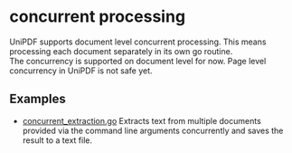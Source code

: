 # concurrent processing

UniPDF supports document level concurrent processing. This means processing each document separately in its own go routine.   
The concurrency is supported on document level for now. Page level concurrency in UniPDF is not safe yet.

## Examples
- [concurrent_extraction.go](concurrent_extraction.go) Extracts text from multiple documents provided via the command line arguments concurrently and saves the result to a text file.